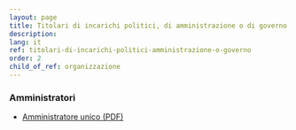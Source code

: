 ```yaml
---
layout: page
title: Titolari di incarichi politici, di amministrazione o di governo
description: 
lang: it
ref: titolari-di-incarichi-politici-amministrazione-o-governo
order: 2
child_of_ref: organizzazione
---
```


### Amministratori

* [Amministratore unico (PDF)](Amministratore_unico.pdf)
